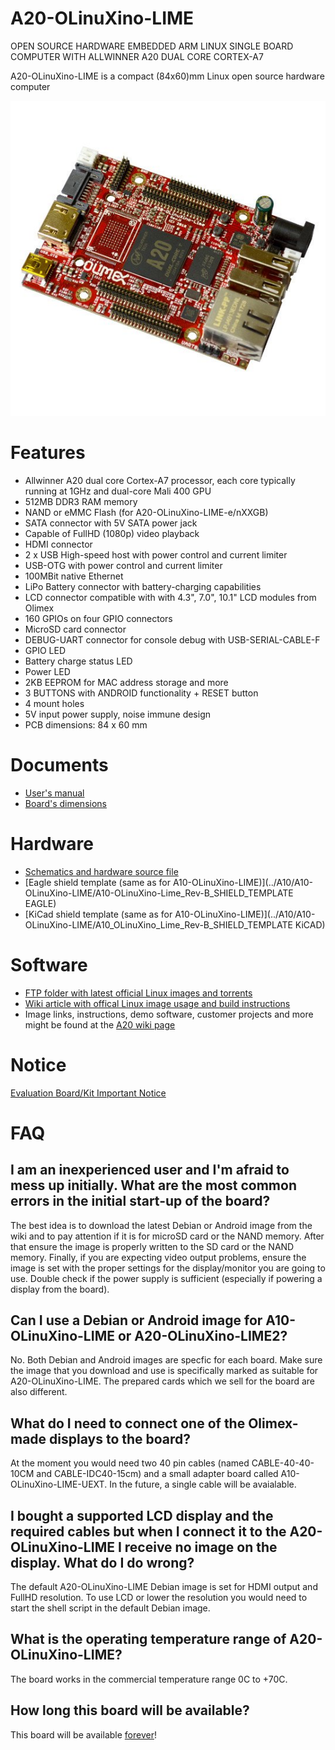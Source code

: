 # A20-OLinuXino-LIME

OPEN SOURCE HARDWARE EMBEDDED ARM LINUX SINGLE BOARD COMPUTER WITH ALLWINNER A20 DUAL CORE CORTEX-A7

A20-OLinuXino-LIME is a compact (84x60)mm Linux open source hardware computer

![A20-OLinuXino-LIME Top](doc/images/A20-OLinuXino-LIME/Ax0-OLinuXino-LIME-1.jpg "A20-OLinuXino-LIME Top View")

# Features

- Allwinner A20 dual core Cortex-A7 processor, each core typically running at 1GHz and dual-core Mali 400 GPU
- 512MB DDR3 RAM memory
- NAND or eMMC Flash (for A20-OLinuXino-LIME-e/nXXGB)
- SATA connector with 5V SATA power jack
- Capable of FullHD (1080p) video playback
- HDMI connector
- 2 x USB High-speed host with power control and current limiter
- USB-OTG with power control and current limiter
- 100MBit native Ethernet
- LiPo Battery connector with battery-charging capabilities
- LCD connector compatible with with 4.3", 7.0", 10.1" LCD modules from Olimex
- 160 GPIOs on four GPIO connectors
- MicroSD card connector
- DEBUG-UART connector for console debug with USB-SERIAL-CABLE-F
- GPIO LED
- Battery charge status LED
- Power LED
- 2KB EEPROM for MAC address storage and more
- 3 BUTTONS with ANDROID functionality + RESET button
- 4 mount holes
- 5V input power supply, noise immune design
- PCB dimensions: 84 x 60 mm

# Documents

- [User's manual](doc/manuals/a20-olinuxino-lime-um.pdf)
- [Board's dimensions](https://www.olimex.com/Products/OLinuXino/A10/A10-OLinuXino-LIME-n4GB/resources/A10-LIME-dimensions.png)

# Hardware

- [Schematics and hardware source file](.)
- [Eagle shield template (same as for A10-OLinuXino-LIME)](../A10/A10-OLinuXino-LIME/A10-OLinuXino-Lime_Rev-B_SHIELD_TEMPLATE EAGLE)
- [KiCad shield template (same as for A10-OLinuXino-LIME)](../A10/A10-OLinuXino-LIME/A10_OLinuXino_Lime_Rev-B_SHIELD_TEMPLATE KiCAD)

# Software

- [FTP folder with latest official Linux images and torrents](ftp://staging.olimex.com/Allwinner_Images/A20-OLinuXino)
- [Wiki article with offical Linux image usage and build instructions](https://www.olimex.com/wiki/ArmbianHowTo)
- Image links, instructions, demo software, customer projects and more might be found at the [A20 wiki page](https://www.olimex.com/wiki/A20-OLinuXino-LIME)

# Notice

[Evaluation Board/Kit Important Notice](https://www.olimex.com/Products/Disclamer/evaluation-board-notice)

# FAQ

## I am an inexperienced user and I'm afraid to mess up initially. What are the most common errors in the initial start-up of the board?

The best idea is to download the latest Debian or Android image from the wiki and to pay attention if it is for microSD card or the NAND memory.
After that ensure the image is properly written to the SD card or the NAND memory.
Finally, if you are expecting video output problems, ensure the image is set with the proper settings for the display/monitor you are going to use.
Double check if the power supply is sufficient (especially if powering a display from the board).

## Can I use a Debian or Android image for A10-OLinuXino-LIME or A20-OLinuXino-LIME2?

No.
Both Debian and Android images are specfic for each board.
Make sure the image that you download and use is specifically marked as suitable for A20-OLinuXino-LIME.
The prepared cards which we sell for the board are also different.

## What do I need to connect one of the Olimex-made displays to the board?

At the moment you would need two 40 pin cables (named CABLE-40-40-10CM and CABLE-IDC40-15cm) and a small adapter board called A10-OLinuXino-LIME-UEXT.
In the future, a single cable will be avaialable.

## I bought a supported LCD display and the required cables but when I connect it to the A20-OLinuXino-LIME I receive no image on the display. What do I do wrong?

The default A20-OLinuXino-LIME Debian image is set for HDMI output and FullHD resolution.
To use LCD or lower the resolution you would need to start the shell script in the default Debian image.

## What is the operating temperature range of A20-OLinuXino-LIME?

The board works in the commercial temperature range 0C to +70C.

## How long this board will be available?

This board will be available [forever](https://olimex.wordpress.com/2014/11/27/how-long-olinuxino-with-allwinner-socs-will-be-produced-again-now-we-know-the-answer-forever)!